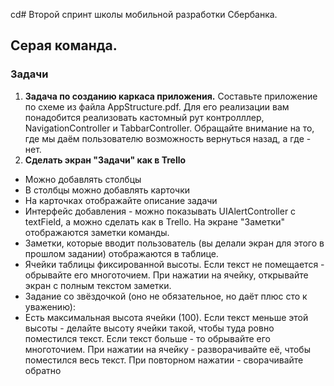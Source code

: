 cd# Второй спринт школы мобильной разработки Сбербанка. 
## Серая команда.
### Задачи
1. **Задача по созданию каркаса приложения.** Составьте приложение по схеме из файла AppStructure.pdf. Для его реализации вам понадобится реализовать кастомный рут контролллер, NavigationController и TabbarController. Обращайте внимание на то, где мы даём пользователю возможность вернуться назад, а где - нет. 
2. **Сделать экран "Задачи" как в Trello** 
- Можно добавлять столбцы
- В столбцы можно добавлять карточки
- На карточках отображайте описание задачи
- Интерфейс добавления - можно показывать UIAlertController с textField, а можно сделать как в Trello.
  На экране "Заметки" отображаются заметки команды.
- Заметки, которые вводит пользователь (вы делали экран для этого в прошлом задании) отображаются в таблице.
- Ячейки таблицы фиксированной высоты. Если текст не помещается - обрывайте его многоточием. При нажатии на ячейку, открывайте экран с полным текстом заметки.
- Задание со звёздочкой (оно не обязательное, но даёт плюс сто к уважению):
- Есть максимальная высота ячейки (100). Если текст меньше этой высоты - делайте высоту ячейки такой, чтобы туда ровно поместился текст. Если текст больше - то обрывайте его многоточием. При нажатии на ячейку - разворачивайте её, чтобы поместился весь текст. При повторном нажатии - сворачивайте обратно